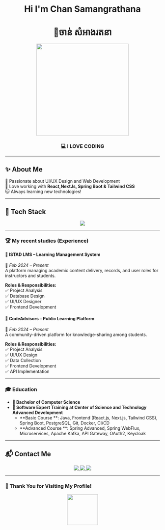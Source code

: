 <!-- Modern Animated GitHub README -->
<h1 align="center">Hi  I'm Chan Samangrathana</h1>
<h1 align="center">👋ចាន់​ សំអាងរតនា</h1>

<p align="center">
  <img src="https://media2.giphy.com/media/v1.Y2lkPTc5MGI3NjExY3ozMmN4cXV1a3Q1aTFsMzZ3dmwwdWk0ZXAwMW54dmprdGY2ZGhuayZlcD12MV9pbnRlcm5hbF9naWZfYnlfaWQmY3Q9cw/rqd9R3yaDy16a8kDC1/giphy.gif" width="300"/>
</p>

<h3 align="center">💻 I LOVE CODING</h3>

---

## ✨ About Me  
💖 Passionate about UI/UX Design and Web Development  
🎨 Love working with **React,NextJs, Spring Boot & Tailwind CSS**  
🐱 Always learning new technologies! 

---

## 🚀 Tech Stack  
<p align="center">
  <img src="https://skillicons.dev/icons?i=java,spring,react,nextjs,tailwind,postgresql,mongodb,git,docker,figma,typescript,javascript" />
</p>

---

### 🏆 My recent studies (Experience) 

#### 🔹 **ISTAD LMS** – Learning Management System  
📅 _Feb 2024 – Present_  
A platform managing academic content delivery, records, and user roles for instructors and students.  

**Roles & Responsibilities:**  
✅ Project Analysis  
✅ Database Design  
✅ UI/UX Designer  
✅ Frontend Development  

#### 🔹 **CodeAdvisors** – Public Learning Platform  
📅 _Feb 2024 – Present_  
A community-driven platform for knowledge-sharing among students.  

**Roles & Responsibilities:**  
✅ Project Analysis  
✅ UI/UX Design  
✅ Data Collection  
✅ Frontend Development  
✅ API Implementation  

---

### 🎓 Education
- **📖 Bachelor of Computer Science** 
- **🎯 Software Expert Training at Center of Science and Technology Advanced Development**
  - **Basic Course **: Java, Frontend (React.js, Next.js, Tailwind CSS), Spring Boot, PostgreSQL, Git, Docker, CI/CD  
  - **Advanced Course **: Spring Advanced, Spring WebFlux, Microservices, Apache Kafka, API Gateway, OAuth2, Keycloak  

---

## 📬 Contact Me  
<p align="center">
  <a href="https://www.facebook.com/yourprofile" target="_blank">
    <img src="https://img.shields.io/badge/Facebook-%231877F2.svg?&style=for-the-badge&logo=facebook&logoColor=white" />
  </a>
  <a href="https://www.instagram.com/yourprofile" target="_blank">
    <img src="https://img.shields.io/badge/Instagram-%23E4405F.svg?&style=for-the-badge&logo=instagram&logoColor=white" />
  </a>
  <a href="mailto:your@email.com">
    <img src="https://img.shields.io/badge/Email-D14836?style=for-the-badge&logo=gmail&logoColor=white" />
  </a>
</p>

---

### 🎀 Thank You for Visiting My Profile!  
<p align="center">
  <img src="https://media.giphy.com/media/xT1XGNBg0rV5vCE7Gw/giphy.gif" width="100"/>
</p>
